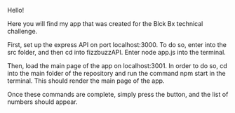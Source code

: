 Hello! 

Here you will find my app that was created for the Blck Bx technical challenge. 

First, set up the express API on port localhost:3000. To do so, enter into the src folder, and then cd into fizzbuzzAPI. Enter node app.js into the terminal.

Then, load the main page of the app on localhost:3001. In order to do so, cd into the main folder of the repository and run the command npm start in the terminal. This should render the main page of the app.

Once these commands are complete, simply press the button, and the list of numbers should appear. 
